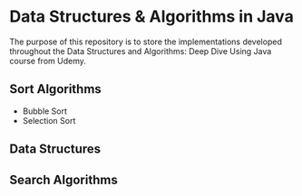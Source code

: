 # Data Structures & Algorithms in Java

The purpose of this repository is to store the implementations developed
throughout the Data Structures and Algorithms: Deep Dive Using Java
course from Udemy.

## Sort Algorithms

* Bubble Sort
* Selection Sort

## Data Structures

## Search Algorithms
